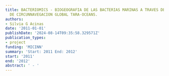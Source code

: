 ```yaml
---
title: BACTERIOMICS - BIOGEOGRAFIA DE LAS BACTERIAS MARINAS A TRAVES DEL PROYECTO
  DE CIRCUNNAVEGACION GLOBAL TARA-OCEANS.
authors:
- Silvia G Acinas
date: '2011-01-01'
publishDate: '2024-08-14T09:35:58.329571Z'
publication_types:
- project
funding: 'MICINN'
summary: 'Start: 2011 End: 2012'
start: '2011'
end: '2012'
abstract: ' - '
---
```

